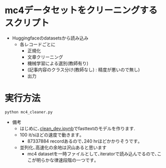 # mc4データセットをクリーニングするスクリプト
- Huggingfaceのdatasetsから読み込み
    - 各レコードごとに
        - 正規化
        - 文章クリーニング
        - 機械学習による選別(教師有り)
        - (記事内容のクラス分け(教師なし) : 精度が悪いので無し)
        - 出力

# 実行方法
```
python mc4_cleaner.py
```
- 備考
    - はじめに､[clean_dev.ipynb](clean_dev.ipynb)でfasttextのモデルを作ります.
    - 100 it/sほどの速度で動きます｡
        - 87337884 recordあるので､240 hrほどかかりそうです｡
    - 並列化､高速化の余地は沢山あると思います
        - mc4 datasetを一時ファイルとして､iteratorで読み込んでるので､ここが明らかな律速段階の一つです｡
